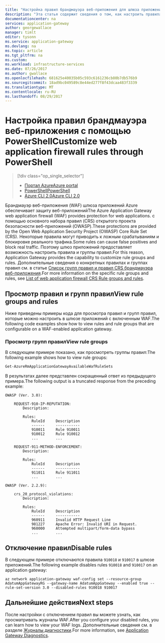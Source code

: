 ```yaml
---
title: "Настройка правил брандмауэра веб-приложения для шлюза приложений Azure с помощью PowerShell | Документация Майкрософт"
description: "Эта статья содержит сведения о том, как настроить правила брандмауэра веб-приложения в шлюзе приложений с помощью PowerShell."
documentationcenter: na
services: application-gateway
author: georgewallace
manager: timlt
editor: tysonn
ms.service: application-gateway
ms.devlang: na
ms.topic: article
ms.tgt_pltfrm: na
ms.custom: 
ms.workload: infrastructure-services
ms.date: 07/26/2017
ms.author: gwallace
ms.openlocfilehash: 681625e40035b05c593c6161236cb80b7db576b9
ms.sourcegitcommit: 18ad9bc049589c8e44ed277f8f43dcaa483f3339
ms.translationtype: MT
ms.contentlocale: ru-RU
ms.lasthandoff: 08/29/2017
---
```

# <a name="customize-web-application-firewall-rules-through-powershell"></a><span data-ttu-id="59200-103">Настройка правил брандмауэра веб-приложения с помощью PowerShell</span><span class="sxs-lookup"><span data-stu-id="59200-103">Customize web application firewall rules through PowerShell</span></span>

> [!div class="op_single_selector"]
> * [<span data-ttu-id="59200-104">Портал Azure</span><span class="sxs-lookup"><span data-stu-id="59200-104">Azure portal</span></span>](application-gateway-customize-waf-rules-portal.md)
> * [<span data-ttu-id="59200-105">PowerShell</span><span class="sxs-lookup"><span data-stu-id="59200-105">PowerShell</span></span>](application-gateway-customize-waf-rules-powershell.md)
> * [<span data-ttu-id="59200-106">Azure CLI 2.0</span><span class="sxs-lookup"><span data-stu-id="59200-106">Azure CLI 2.0</span></span>](application-gateway-customize-waf-rules-cli.md)

<span data-ttu-id="59200-107">Брандмауэр веб-приложения (WAF) шлюза приложений Azure обеспечивает защиту веб-приложений</span><span class="sxs-lookup"><span data-stu-id="59200-107">The Azure Application Gateway web application firewall (WAF) provides protection for web applications.</span></span> <span data-ttu-id="59200-108">с помощью основного набора правил (CRS) открытого проекта безопасности веб-приложений (OWASP).</span><span class="sxs-lookup"><span data-stu-id="59200-108">These protections are provided by the Open Web Application Security Project (OWASP) Core Rule Set (CRS).</span></span> <span data-ttu-id="59200-109">Некоторые правила могут приводить к ложным срабатываниям и блокировке реального трафика.</span><span class="sxs-lookup"><span data-stu-id="59200-109">Some rules can cause false positives and block real traffic.</span></span> <span data-ttu-id="59200-110">Поэтому шлюз приложений предоставляет возможность настроить правила и группы правил.</span><span class="sxs-lookup"><span data-stu-id="59200-110">For this reason, Application Gateway provides the capability to customize rule groups and rules.</span></span> <span data-ttu-id="59200-111">Дополнительные сведения о конкретных правилах и группах правил см. в статье [Список групп правил и правил CRS брандмауэра веб-приложения](application-gateway-crs-rulegroups-rules.md).</span><span class="sxs-lookup"><span data-stu-id="59200-111">For more information on the specific rule groups and rules, see [List of web application firewall CRS Rule groups and rules](application-gateway-crs-rulegroups-rules.md).</span></span>

## <a name="view-rule-groups-and-rules"></a><span data-ttu-id="59200-112">Просмотр правил и групп правил</span><span class="sxs-lookup"><span data-stu-id="59200-112">View rule groups and rules</span></span>

<span data-ttu-id="59200-113">Ниже приведены примеры кода для просмотра правил и групп правил, которые можно настроить в шлюзе приложений с включенным WAF.</span><span class="sxs-lookup"><span data-stu-id="59200-113">The following code examples show how to view rules and rule groups that are configurable on a WAF-enabled application gateway.</span></span>

### <a name="view-rule-groups"></a><span data-ttu-id="59200-114">Просмотр групп правил</span><span class="sxs-lookup"><span data-stu-id="59200-114">View rule groups</span></span>

<span data-ttu-id="59200-115">В следующем примере показано, как просмотреть группы правил:</span><span class="sxs-lookup"><span data-stu-id="59200-115">The following example shows how to view rule groups:</span></span>

```powershell
Get-AzureRmApplicationGatewayAvailableWafRuleSets
```

<span data-ttu-id="59200-116">В результатах далее представлен сокращенный ответ из предыдущего примера.</span><span class="sxs-lookup"><span data-stu-id="59200-116">The following output is a truncated response from the preceding example:</span></span>

```
OWASP (Ver. 3.0):

    REQUEST-910-IP-REPUTATION:
        Description:
            
        Rules:
            RuleId     Description
            ------     -----------
            910011     Rule 910011
            910012     Rule 910012
            ...        ...

    REQUEST-911-METHOD-ENFORCEMENT:
        Description:
            
        Rules:
            RuleId     Description
            ------     -----------
            911011     Rule 911011
            ...        ...

OWASP (Ver. 2.2.9):

    crs_20_protocol_violations:
        Description:
            
        Rules:
            RuleId     Description
            ------     -----------
            960911     Invalid HTTP Request Line
            981227     Apache Error: Invalid URI in Request.
            960000     Attempted multipart/form-data bypass
            ...        ...
```

## <a name="disable-rules"></a><span data-ttu-id="59200-117">Отключение правил</span><span class="sxs-lookup"><span data-stu-id="59200-117">Disable rules</span></span>

<span data-ttu-id="59200-118">В следующем примере отключаются правила `910018` и `910017` в шлюзе приложений.</span><span class="sxs-lookup"><span data-stu-id="59200-118">The following example disables rules `910018` and `910017` on an application gateway:</span></span>

```azurecli
az network application-gateway waf-config set --resource-group AdatumAppGatewayRG --gateway-name AdatumAppGateway --enabled true --rule-set-version 3.0 --disabled-rules 910018 910017
```

## <a name="next-steps"></a><span data-ttu-id="59200-119">Дальнейшие действия</span><span class="sxs-lookup"><span data-stu-id="59200-119">Next steps</span></span>

<span data-ttu-id="59200-120">После настройки с отключением правил вы можете узнать, как просматривать журналы WAF.</span><span class="sxs-lookup"><span data-stu-id="59200-120">After you configure your disabled rules, you can learn how to view your WAF logs.</span></span> <span data-ttu-id="59200-121">Дополнительные сведения см. в разделе [Журналы диагностики](application-gateway-diagnostics.md#diagnostic-logging).</span><span class="sxs-lookup"><span data-stu-id="59200-121">For more information, see [Application Gateway Diagnostics](application-gateway-diagnostics.md#diagnostic-logging).</span></span>

[fig1]: ./media/application-gateway-customize-waf-rules-portal/1.png
[1]: ./media/application-gateway-customize-waf-rules-portal/figure1.png
[2]: ./media/application-gateway-customize-waf-rules-portal/figure2.png
[3]: ./media/application-gateway-customize-waf-rules-portal/figure3.png
